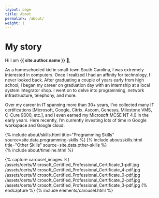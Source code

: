 ```yaml
---
layout: page
title: About
permalink: /about/
weight: 1
---
```


# **My story**

Hi I am **{{ site.author.name }}** :wave:,

As a homeschooled kid in small-town South Carolina, I was extremely interested in computers. Once I realized I had an affinity for technology, I never looked back. After graduating a couple of years early from high school, I began my career on graduation day with an internship at a local system integrator shop. I went on to delve into programming, network infrastructure, telephony, and more.

Over my career in IT spanning more than 30+ years, I’ve collected many IT certifications [Microsoft, Google, Citrix, Ascom, Genesys, Milestone VMS, C-Cure 9000, etc.], and I even earned my Microsoft MCSE NT 4.0 in the early years. Here recently, I’m currently investing lots of time in Google workspace and Google cloud.

<div class="row">
{% include about/skills.html title="Programming Skills" source=site.data.programming-skills %}
{% include about/skills.html title="Other Skills" source=site.data.other-skills %}
</div>

<div class="row">
{% include about/timeline.html %}
</div>

{% capture carousel_images %}
/assets/certs/Microsoft_Certified_Professional_Certificate_1-pdf.jpg
/assets/certs/Microsoft_Certified_Professional_Certificate_4-pdf.jpg
/assets/certs/Microsoft_Certified_Professional_Certificate_0-pdf.jpg
/assets/certs/Microsoft_Certified_Professional_Certificate_2-pdf.jpg
/assets/certs/Microsoft_Certified_Professional_Certificate_3-pdf.jpg
{% endcapture %}
{% include elements/carousel.html %}
